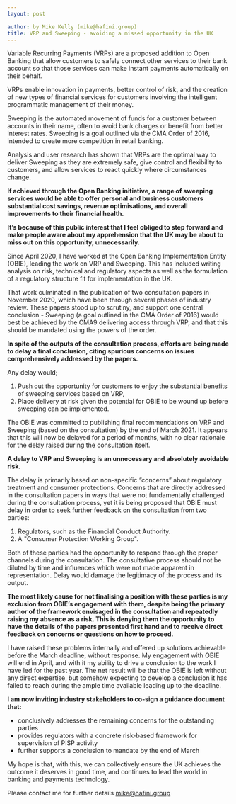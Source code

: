 ```yaml
---
layout: post

author: by Mike Kelly (mike@hafini.group)
title: VRP and Sweeping - avoiding a missed opportunity in the UK
---
```


Variable Recurring Payments (VRPs) are a proposed addition to Open
Banking that allow customers to safely connect other services to their
bank account so that those services can make instant payments
automatically on their behalf.

VRPs enable innovation in payments, better control of risk, and the
creation of new types of financial services for customers involving the
intelligent programmatic management of their money.

Sweeping is the automated movement of funds for a customer between accounts in
their name, often to avoid bank charges or benefit from better interest
rates. Sweeping is a goal outlined via the CMA Order of 2016,
intended to create more competition in retail banking.

Analysis and user research has shown that VRPs are the optimal way to deliver
Sweeping as they are extremely safe, give control and flexibility to customers,
and allow services to react quickly where circumstances change.

**If achieved through the Open Banking initiative, a range of sweeping
services would be able to offer personal and business customers
substantial cost savings, revenue optimisations, and overall
improvements to their financial health.**

**It’s because of this public interest that I feel obliged to step forward and
make people aware about my apprehension that the UK may be about to miss out on
this opportunity, unnecessarily.**

Since April 2020, I have worked at the Open Banking Implementation Entity
(OBIE), leading the work on VRP and Sweeping. This has included writing
analysis on risk, technical and regulatory aspects as well as the
formulation of a regulatory structure fit for implementation in the UK.

That work culminated in the publication of two consultation papers in November
2020,  which have been through several phases of industry review. These papers
stood up to scrutiny, and support one central conclusion - Sweeping (a goal
outlined in the CMA Order of 2016) would best be achieved by the CMA9
delivering access through VRP, and that this should be mandated using the
powers of the order.

**In spite of the outputs of the consultation process, efforts are being made
to delay a final conclusion, citing spurious concerns on issues
comprehensively addressed by the papers.**

Any delay would;
1. Push out the opportunity for customers to enjoy the substantial benefits of sweeping services based on VRP,
2. Place delivery at risk given the potential for OBIE to be wound up before sweeping can be implemented.

The OBIE was committed to publishing final recommendations on VRP and Sweeping
(based on the consultation) by the end of March 2021. It appears that this will
now be delayed for a period of months, with no clear rationale for the delay
raised during the consultation itself.

**A delay to VRP and Sweeping is an unnecessary and absolutely avoidable risk.**

The delay is primarily based on non-specific “concerns” about regulatory
treatment and consumer protections. Concerns that are directly addressed in the
consultation papers in ways that were not fundamentally challenged during the
consultation process, yet it is being proposed that OBIE must delay in order to
seek further feedback on the consultation from two parties:

1. Regulators, such as the Financial Conduct Authority.
2. A "Consumer Protection Working Group".

Both of these parties had the opportunity to respond through the proper
channels during the consultation. The consultative process should not be
diluted by time and influences which were not made apparent in representation.
Delay would damage the legitimacy of the process and its output.

**The most likely cause for not finalising a position with these parties
is my exclusion from OBIE’s engagement with them, despite being the
primary author of the framework envisaged in the consultation and
repeatedly raising my absence as a risk. This is denying them the
opportunity to have the details of the papers presented first hand and
to receive direct feedback on concerns or questions on how to proceed.**

I have raised these problems internally and offered up solutions
achievable before the March deadline, without response. My engagement
with OBIE will end in April, and with it my ability to drive a
conclusion to the work I have led for the past year. The net result will
be that the OBIE is left without any direct expertise, but somehow
expecting to develop a conclusion it has failed to reach during the
ample time available leading up to the deadline.

**I am now inviting industry stakeholders to co-sign a guidance document that:**
- conclusively addresses the remaining concerns for the outstanding parties
- provides regulators with a concrete risk-based framework for supervision of PISP activity
- further supports a conclusion to mandate by the end of March

My hope is that, with this, we can collectively ensure the UK achieves the
outcome it deserves in good time, and continues to lead the world in banking
and payments technology.

Please contact me for further details [mike@hafini.group](mailto:mike@hafini.group)
